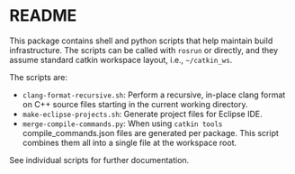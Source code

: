 # README #

This package contains shell and python scripts that help maintain build
infrastructure. The scripts can be called with `rosrun` or directly, and they
assume standard catkin workspace layout, i.e., `~/catkin_ws`.

The scripts are:

* `clang-format-recursive.sh`: Perform a recursive, in-place clang format on
C++ source files starting in the current working directory.
* `make-eclipse-projects.sh`: Generate project files for Eclipse IDE.
* `merge-compile-commands.py`: When using `catkin tools` compile\_commands.json
files are generated per package. This script combines them all into a single
file at the workspace root.

See individual scripts for further documentation. 

